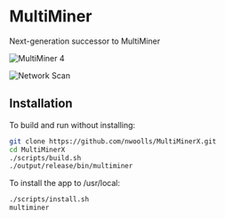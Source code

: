 MultiMiner
===========

Next-generation successor to MultiMiner

![MultiMiner 4](http://www.nwoolls.com/othercontent/MultiMiner%204%20-%20pr1.png)

![Network Scan](http://www.nwoolls.com/othercontent/MultiMiner%204%20-%20Network%20Scan.png)

Installation
------------
To build and run without installing:
```bash
git clone https://github.com/nwoolls/MultiMinerX.git
cd MultiMinerX
./scripts/build.sh
./output/release/bin/multiminer

```
To install the app to /usr/local:
```bash
./scripts/install.sh
multiminer
````
